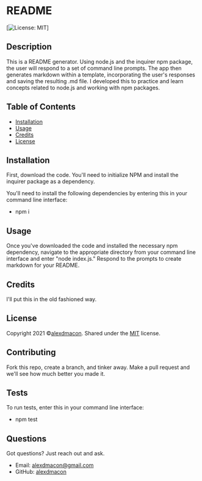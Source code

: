 # README

[![License: MIT](https://img.shields.io/badge/License-MIT-yellow.svg)]

## Description

This is a README generator. Using node.js and the inquirer npm package, the user will respond to a set of command line prompts. The app then generates markdown within a template, incorporating the user's responses and saving the resulting .md file. I developed this to practice and learn concepts related to node.js and working with npm packages.

## Table of Contents

- [Installation](#installation)
- [Usage](#usage)
- [Credits](#credits)
- [License](#license)

## Installation

First, download the code. You'll need to initialize NPM and install the inquirer package as a dependency.

You'll need to install the following dependencies by entering this in your command line interface:
- npm i

## Usage

Once you've downloaded the code and installed the necessary npm dependency, navigate to the appropriate directory from your command line interface and enter "node index.js." Respond to the prompts to create markdown for your README.

## Credits

I'll put this in the old fashioned way.

## License

Copyright 2021 ©[alexdmacon](https://github.com/alexdmacon). Shared under the [MIT](https://opensource.org/licenses/MIT) license.

## Contributing

Fork this repo, create a branch, and tinker away. Make a pull request and we'll see how much better you made it.

## Tests

To run tests, enter this in your command line interface: 
- npm test

## Questions

Got questions? Just reach out and ask.

- Email: alexdmacon@gmail.com
- GitHub: [alexdmacon](https://github.com/alexdmacon)
